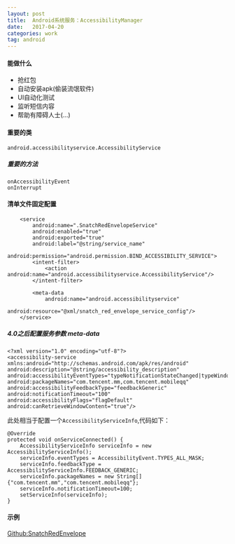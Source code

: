 ```yaml
---
layout: post
title:  Android系统服务：AccessibilityManager
date:   2017-04-20
categories: work
tag: android
---
```

 

#### 能做什么 ####
 
- 抢红包
- 自动安装apk(偷装流氓软件)
- UI自动化测试
- 监听短信内容
- 帮助有障碍人士(...)

#### 重要的类 ####

`android.accessibilityservice.AccessibilityService`
##### 重要的方法 #####

`onAccessibilityEvent`<br/>
`onInterrupt`

#### 清单文件固定配置 ####

        <service
            android:name=".SnatchRedEnvelopeService"
            android:enabled="true"
            android:exported="true"
            android:label="@string/service_name"
            android:permission="android.permission.BIND_ACCESSIBILITY_SERVICE">
            <intent-filter>
                <action android:name="android.accessibilityservice.AccessibilityService"/>
            </intent-filter>

            <meta-data
                android:name="android.accessibilityservice"
                android:resource="@xml/snatch_red_envelope_service_config"/>
        </service>

##### 4.0之后配置服务参数 meta-data #####

	<?xml version="1.0" encoding="utf-8"?>
	<accessibility-service
    xmlns:android="http://schemas.android.com/apk/res/android"
    android:description="@string/accessibility_description"
    android:accessibilityEventTypes="typeNotificationStateChanged|typeWindowStateChanged|typeWindowContentChanged|typeWindowsChanged"
    android:packageNames="com.tencent.mm,com.tencent.mobileqq"
    android:accessibilityFeedbackType="feedbackGeneric"
    android:notificationTimeout="100"
    android:accessibilityFlags="flagDefault"
    android:canRetrieveWindowContent="true"/>

此处相当于配置一个`AccessibilityServiceInfo`,代码如下：<br/>

	@Override
    protected void onServiceConnected() {
        AccessibilityServiceInfo serviceInfo = new AccessibilityServiceInfo();
        serviceInfo.eventTypes = AccessibilityEvent.TYPES_ALL_MASK;
        serviceInfo.feedbackType = AccessibilityServiceInfo.FEEDBACK_GENERIC;
        serviceInfo.packageNames = new String[]{"com.tencent.mm","com.tencent.mobileqq"}; 
        serviceInfo.notificationTimeout=100;
        setServiceInfo(serviceInfo);
    }


#### 示例 ####

[Github:SnatchRedEnvelope](https://github.com/xusx1024/SnatchRedEnvelope)
